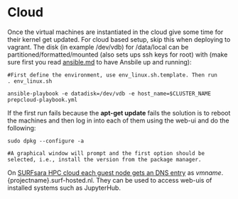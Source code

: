 # Cloud

Once the virtual machines are instantiated in the cloud give some time for their kernel get updated. For cloud based setup, skip this when deploying to vagrant. The disk (in example /dev/vdb) for /data/local can be partitioned/formatted/mounted (also sets ups ssh keys for root) with (make sure first you read [ansible.md](ansible.md) to have Ansbile up and running):
```
#First define the environment, use env_linux.sh.template. Then run
. env_linux.sh

ansible-playbook -e datadisk=/dev/vdb -e host_name=$CLUSTER_NAME prepcloud-playbook.yml
```

If the first run fails because the **apt-get update** fails the solution is to reboot the machines and then log in into each of them using the web-ui and do the following:
```
sudo dpkg --configure -a

#A graphical window will prompt and the first option should be selected, i.e., install the version from the package manager.
```

On [SURFsara HPC cloud each guest node gets an DNS entry](https://doc.hpccloud.surfsara.nl/access-your-VM) as ${vmname}.${projectname}.surf-hosted.nl. They can be used to access web-uis of installed systems such as JupyterHub.
